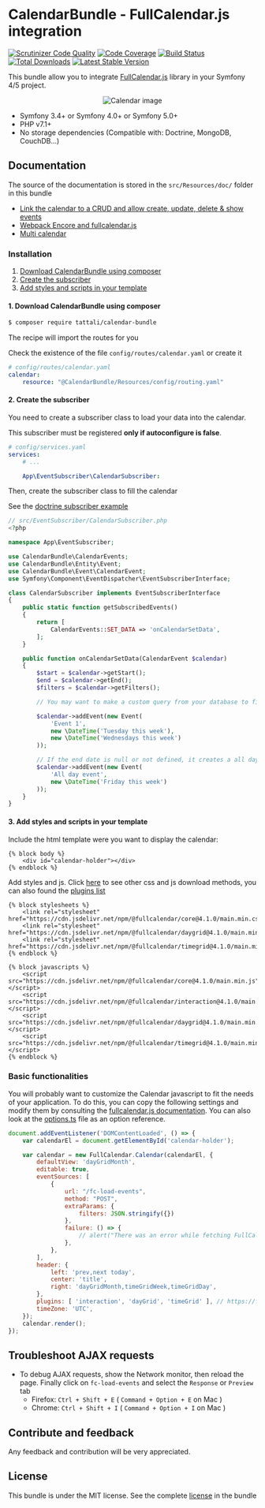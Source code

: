 CalendarBundle - FullCalendar.js integration
===========================================

[![Scrutinizer Code Quality](https://scrutinizer-ci.com/g/tattali/CalendarBundle/badges/quality-score.png?b=master)](https://scrutinizer-ci.com/g/tattali/CalendarBundle/?branch=master)
[![Code Coverage](https://scrutinizer-ci.com/g/tattali/CalendarBundle/badges/coverage.png?b=master)](https://scrutinizer-ci.com/g/tattali/CalendarBundle/?branch=master)
[![Build Status](https://travis-ci.com/tattali/CalendarBundle.svg?branch=master)](https://travis-ci.com/tattali/CalendarBundle)
[![Total Downloads](https://poser.pugx.org/tattali/calendar-bundle/downloads)](https://packagist.org/packages/tattali/calendar-bundle)
[![Latest Stable Version](https://poser.pugx.org/tattali/calendar-bundle/v/stable)](https://packagist.org/packages/tattali/calendar-bundle)

This bundle allow you to integrate [FullCalendar.js](http://fullcalendar.io/) library in your Symfony 4/5 project.

<p align="center">
  <img src="https://user-images.githubusercontent.com/10502887/56835704-47687080-6875-11e9-9102-0533d2bbbf18.png" alt="Calendar image">
</p>



* Symfony 3.4+ or Symfony 4.0+ or Symfony 5.0+
* PHP v7.1+
* No storage dependencies (Compatible with: Doctrine, MongoDB, CouchDB...)

Documentation
-------------

The source of the documentation is stored in the `src/Resources/doc/` folder in this bundle

- [Link the calendar to a CRUD and allow create, update, delete & show events](src/Resources/doc/doctrine-crud.md)
- [Webpack Encore and fullcalendar.js](src/Resources/doc/es6-encore.md)
- [Multi calendar](src/Resources/doc/multi-calendar.md)

### Installation

1. [Download CalendarBundle using composer](#1-download-calendarbundle-using-composer)
2. [Create the subscriber](#2-create-the-subscriber)
3. [Add styles and scripts in your template](#3-add-styles-and-scripts-in-your-template)

#### 1. Download CalendarBundle using composer

```sh
$ composer require tattali/calendar-bundle
```
The recipe will import the routes for you

Check the existence of the file `config/routes/calendar.yaml` or create it
```yaml
# config/routes/calendar.yaml
calendar:
    resource: "@CalendarBundle/Resources/config/routing.yaml"
```

#### 2. Create the subscriber
You need to create a subscriber class to load your data into the calendar.

This subscriber must be registered **only if autoconfigure is false**.
```yaml
# config/services.yaml
services:
    # ...

    App\EventSubscriber\CalendarSubscriber:
```

Then, create the subscriber class to fill the calendar

See the [doctrine subscriber example](src/Resources/doc/doctrine-crud.md#full-subscriber)

```php
// src/EventSubscriber/CalendarSubscriber.php
<?php

namespace App\EventSubscriber;

use CalendarBundle\CalendarEvents;
use CalendarBundle\Entity\Event;
use CalendarBundle\Event\CalendarEvent;
use Symfony\Component\EventDispatcher\EventSubscriberInterface;

class CalendarSubscriber implements EventSubscriberInterface
{
    public static function getSubscribedEvents()
    {
        return [
            CalendarEvents::SET_DATA => 'onCalendarSetData',
        ];
    }

    public function onCalendarSetData(CalendarEvent $calendar)
    {
        $start = $calendar->getStart();
        $end = $calendar->getEnd();
        $filters = $calendar->getFilters();

        // You may want to make a custom query from your database to fill the calendar

        $calendar->addEvent(new Event(
            'Event 1',
            new \DateTime('Tuesday this week'),
            new \DateTime('Wednesdays this week')
        ));

        // If the end date is null or not defined, it creates a all day event
        $calendar->addEvent(new Event(
            'All day event',
            new \DateTime('Friday this week')
        ));
    }
}
```

#### 3. Add styles and scripts in your template

Include the html template were you want to display the calendar:

```twig
{% block body %}
    <div id="calendar-holder"></div>
{% endblock %}
```

Add styles and js. Click [here](https://fullcalendar.io/download) to see other css and js download methods, you can also found the [plugins list](https://fullcalendar.io/docs/plugin-index)

```twig
{% block stylesheets %}
    <link rel="stylesheet" href="https://cdn.jsdelivr.net/npm/@fullcalendar/core@4.1.0/main.min.css">
    <link rel="stylesheet" href="https://cdn.jsdelivr.net/npm/@fullcalendar/daygrid@4.1.0/main.min.css">
    <link rel="stylesheet" href="https://cdn.jsdelivr.net/npm/@fullcalendar/timegrid@4.1.0/main.min.css">
{% endblock %}

{% block javascripts %}
    <script src="https://cdn.jsdelivr.net/npm/@fullcalendar/core@4.1.0/main.min.js"></script>
    <script src="https://cdn.jsdelivr.net/npm/@fullcalendar/interaction@4.1.0/main.min.js"></script>
    <script src="https://cdn.jsdelivr.net/npm/@fullcalendar/daygrid@4.1.0/main.min.js"></script>
    <script src="https://cdn.jsdelivr.net/npm/@fullcalendar/timegrid@4.1.0/main.min.js"></script>
{% endblock %}
```

### Basic functionalities

You will probably want to customize the Calendar javascript to fit the needs of your application.
To do this, you can copy the following settings and modify them by consulting the [fullcalendar.js documentation](https://fullcalendar.io/docs). You can also look at the [options.ts](https://github.com/fullcalendar/fullcalendar/blob/master/src/core/options.ts) file as an option reference.
```js
document.addEventListener('DOMContentLoaded', () => {
    var calendarEl = document.getElementById('calendar-holder');

    var calendar = new FullCalendar.Calendar(calendarEl, {
        defaultView: 'dayGridMonth',
        editable: true,
        eventSources: [
            {
                url: "/fc-load-events",
                method: "POST",
                extraParams: {
                    filters: JSON.stringify({})
                },
                failure: () => {
                    // alert("There was an error while fetching FullCalendar!");
                },
            },
        ],
        header: {
            left: 'prev,next today',
            center: 'title',
            right: 'dayGridMonth,timeGridWeek,timeGridDay',
        },
        plugins: [ 'interaction', 'dayGrid', 'timeGrid' ], // https://fullcalendar.io/docs/plugin-index
        timeZone: 'UTC',
    });
    calendar.render();
});
```

## Troubleshoot AJAX requests

* To debug AJAX requests, show the Network monitor, then reload the page. Finally click on `fc-load-events` and select the `Response` or `Preview` tab
    - Firefox: `Ctrl + Shift + E` ( `Command + Option + E` on Mac )
    - Chrome: `Ctrl + Shift + I` ( `Command + Option + I` on Mac )

Contribute and feedback
-----------------------

Any feedback and contribution will be very appreciated.

License
-------

This bundle is under the MIT license. See the complete [license](LICENSE) in the bundle
